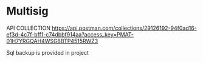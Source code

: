 # Multisig

API COLLECTION
https://api.postman.com/collections/29126192-94f0ad16-ef3d-4c7f-bff1-c74dbbf914aa?access_key=PMAT-01H7YRGQAH4WSG8BTP4515RWZ3

Sql backup is provided in project
